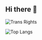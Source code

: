 ## Hi there 👋

![Trans Rights](https://img.shields.io/badge/Trans%20Rights-Human%20Rights-5BCEFA?style=for-the-badge&logo=heart&logoColor=white)

![Top Langs](https://github-readme-stats.vercel.app/api/top-langs/?username=hashimini&layout=compact&theme=dracula)


<!--
**Hashimini/Hashimini** is a ✨ _special_ ✨ repository because its `README.md` (this file) appears on your GitHub profile.

Here are some ideas to get you started:

- 🔭 I’m currently working on ...
- 🌱 I’m currently learning ...
- 👯 I’m looking to collaborate on ...
- 🤔 I’m looking for help with ...
- 💬 Ask me about ...
- 📫 How to reach me: ...
- 😄 Pronouns: ...
- ⚡ Fun fact: ...
-->
